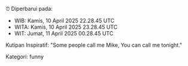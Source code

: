 ⏰ Diperbarui pada:
- WIB: Kamis, 10 April 2025 22.28.45 UTC
- WITA: Kamis, 10 April 2025 23.28.45 UTC
- WIT: Jumat, 11 April 2025 00.28.45 UTC

Kutipan Inspiratif:
"Some people call me Mike, You can call me tonight."


Kategori: funny

